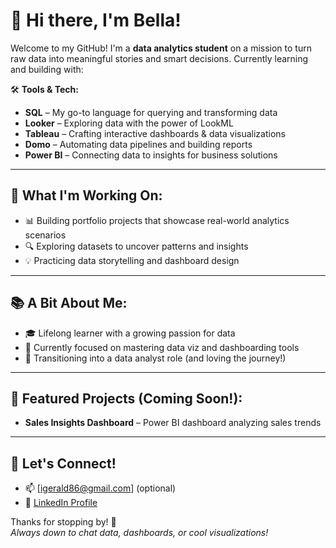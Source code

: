 # 👋 Hi there, I'm Bella!

Welcome to my GitHub! I'm a **data analytics student** on a mission to turn raw data into meaningful stories and smart decisions. Currently learning and building with:

🛠 **Tools & Tech:**
- **SQL** – My go-to language for querying and transforming data  
- **Looker** – Exploring data with the power of LookML  
- **Tableau** – Crafting interactive dashboards & data visualizations  
- **Domo** – Automating data pipelines and building reports  
- **Power BI** – Connecting data to insights for business solutions

---

## 🚀 What I'm Working On:
- 📊 Building portfolio projects that showcase real-world analytics scenarios  
- 🔍 Exploring datasets to uncover patterns and insights  
- 💡 Practicing data storytelling and dashboard design

---

## 📚 A Bit About Me:
- 🎓 Lifelong learner with a growing passion for data  
- 🌱 Currently focused on mastering data viz and dashboarding tools  
- 🔄 Transitioning into a data analyst role (and loving the journey!)

---

## 📁 Featured Projects (Coming Soon!):
- **Sales Insights Dashboard** – Power BI dashboard analyzing sales trends  

---

## 🤝 Let's Connect!
- 📫 [igerald86@gmail.com] (optional)
- 💼 [LinkedIn Profile](https://www.linkedin.com/in/isabellagerald/)

Thanks for stopping by! 🚀  
*Always down to chat data, dashboards, or cool visualizations!*
